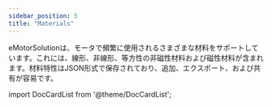 ```yaml
---
sidebar_position: 5
title: "Materials"
---
```


eMotorSolutionは、モータで頻繁に使用されるさまざまな材料をサポートしています。これには、線形、非線形、等方性の非磁性材料および磁性材料が含まれます。材料特性はJSON形式で保存されており、追加、エクスポート、および共有が容易です。

import DocCardList from '@theme/DocCardList';

<DocCardList />